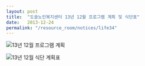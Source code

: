 ```yaml
---
layout: post
title:  "도솔노인복지센터 13년 12월 프로그램 계획 및 식단표"
date:   2013-12-24
permalink: "/resource_room/notices/life34"
---
```


![13년 12월 프로그램 계획](/resource_room/notices/files/13년12월프로그램계획및식단표1.png)

![13년 12월 식단 계획표](/resource_room/notices/files/13년12월프로그램계획및식단표2.png)

